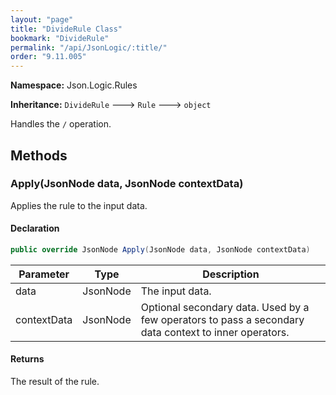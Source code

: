 ```yaml
---
layout: "page"
title: "DivideRule Class"
bookmark: "DivideRule"
permalink: "/api/JsonLogic/:title/"
order: "9.11.005"
---
```

**Namespace:** Json.Logic.Rules

**Inheritance:**
`DivideRule`
 🡒 
`Rule`
 🡒 
`object`

Handles the `/` operation.

## Methods

### Apply(JsonNode data, JsonNode contextData)

Applies the rule to the input data.

#### Declaration

```c#
public override JsonNode Apply(JsonNode data, JsonNode contextData)
```

| Parameter | Type | Description |
|---|---|---|
| data | JsonNode | The input data. |
| contextData | JsonNode | Optional secondary data.  Used by a few operators to pass a secondary     data context to inner operators. |


#### Returns

The result of the rule.


